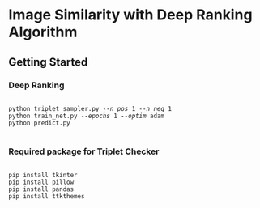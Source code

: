 Image Similarity with Deep Ranking Algorithm 
============================================ 


Getting Started 
--------------- 

### Deep Ranking
<pre>
<code>
python triplet_sampler.py <i>--n_pos</i> 1 <i>--n_neg</i> 1   
python train_net.py <i>--epochs</i> 1 <i>--optim</i> adam 
python predict.py
</code>
</pre>

### Required package for Triplet Checker
<pre>
<code>
pip install tkinter
pip install pillow
pip install pandas
pip install ttkthemes
</code>
</pre>


